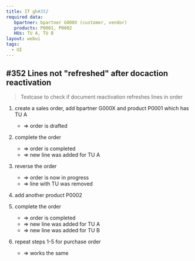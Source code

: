 ```yaml
---
title: IT gh#352
required data:
   bpartner: bpartner G000X (customer, vendor)
   products: P0001, P0002
   HUs: TU A, TU B
layout: webui
tags:
  - UI
---
```

## #352 Lines not "refreshed" after docaction reactivation

> Testcase to check if document reactivation refreshes lines in order


1. create a sales order, add bpartner G000X and product P0001 which has TU A
	* => order is drafted

2. complete the order
	* => order is completed 
	* => new line was added for TU A
	
3. reverse the order
	* => order is now in progress
	* => line with TU was removed
		
4. add another product P0002

5. complete the order 
	* => order is completed 
	* => new line was added for TU A
	* => new line was added for TU B
	
6. repeat steps 1-5 for purchase order
	* => works the same